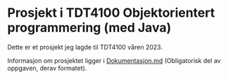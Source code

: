 # Prosjekt i TDT4100 Objektorientert programmering (med Java)

Dette er et prosjekt jeg lagde til TDT4100 våren 2023.

Informasjon om prosjektet ligger i [Dokumentasjon.md](Dokumentasjon.md) (Obligatorisk del av oppgaven, derav formatet).